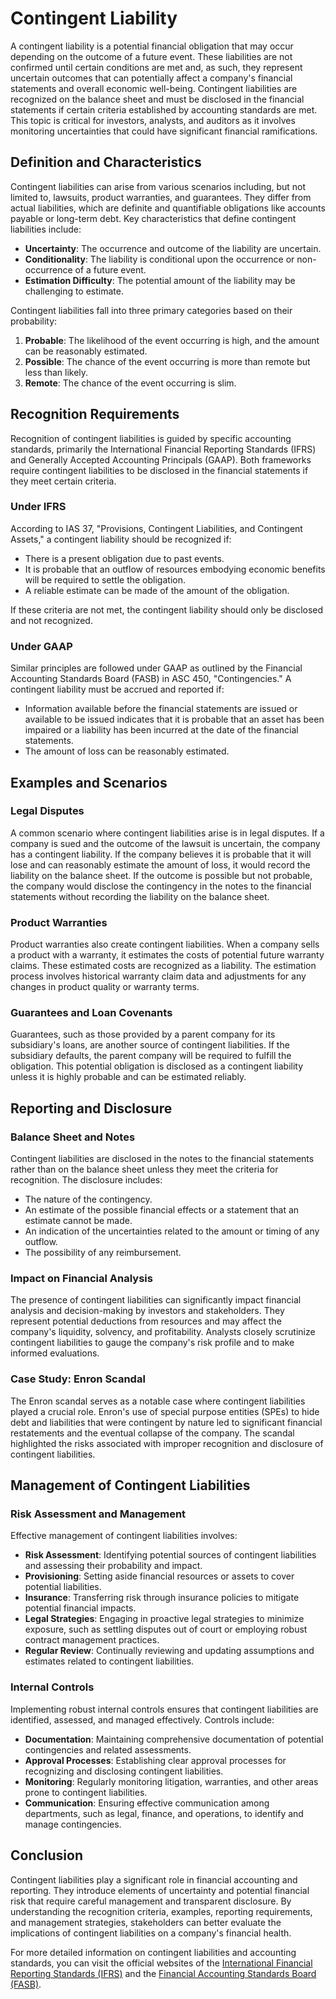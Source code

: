 # Contingent Liability

A contingent liability is a potential financial obligation that may occur depending on the outcome of a future event. These liabilities are not confirmed until certain conditions are met and, as such, they represent uncertain outcomes that can potentially affect a company's financial statements and overall economic well-being. Contingent liabilities are recognized on the balance sheet and must be disclosed in the financial statements if certain criteria established by accounting standards are met. This topic is critical for investors, analysts, and auditors as it involves monitoring uncertainties that could have significant financial ramifications.

## Definition and Characteristics

Contingent liabilities can arise from various scenarios including, but not limited to, lawsuits, product warranties, and guarantees. They differ from actual liabilities, which are definite and quantifiable obligations like accounts payable or long-term debt. Key characteristics that define contingent liabilities include:

- **Uncertainty**: The occurrence and outcome of the liability are uncertain.
- **Conditionality**: The liability is conditional upon the occurrence or non-occurrence of a future event.
- **Estimation Difficulty**: The potential amount of the liability may be challenging to estimate.

Contingent liabilities fall into three primary categories based on their probability:

1. **Probable**: The likelihood of the event occurring is high, and the amount can be reasonably estimated.
2. **Possible**: The chance of the event occurring is more than remote but less than likely.
3. **Remote**: The chance of the event occurring is slim.

## Recognition Requirements

Recognition of contingent liabilities is guided by specific accounting standards, primarily the International Financial Reporting Standards (IFRS) and Generally Accepted Accounting Principals (GAAP). Both frameworks require contingent liabilities to be disclosed in the financial statements if they meet certain criteria.

### Under IFRS

According to IAS 37, "Provisions, Contingent Liabilities, and Contingent Assets," a contingent liability should be recognized if:

- There is a present obligation due to past events.
- It is probable that an outflow of resources embodying economic benefits will be required to settle the obligation.
- A reliable estimate can be made of the amount of the obligation.

If these criteria are not met, the contingent liability should only be disclosed and not recognized.

### Under GAAP

Similar principles are followed under GAAP as outlined by the Financial Accounting Standards Board (FASB) in ASC 450, "Contingencies." A contingent liability must be accrued and reported if:

- Information available before the financial statements are issued or available to be issued indicates that it is probable that an asset has been impaired or a liability has been incurred at the date of the financial statements.
- The amount of loss can be reasonably estimated.

## Examples and Scenarios

### Legal Disputes

A common scenario where contingent liabilities arise is in legal disputes. If a company is sued and the outcome of the lawsuit is uncertain, the company has a contingent liability. If the company believes it is probable that it will lose and can reasonably estimate the amount of loss, it would record the liability on the balance sheet. If the outcome is possible but not probable, the company would disclose the contingency in the notes to the financial statements without recording the liability on the balance sheet.

### Product Warranties

Product warranties also create contingent liabilities. When a company sells a product with a warranty, it estimates the costs of potential future warranty claims. These estimated costs are recognized as a liability. The estimation process involves historical warranty claim data and adjustments for any changes in product quality or warranty terms.

### Guarantees and Loan Covenants

Guarantees, such as those provided by a parent company for its subsidiary's loans, are another source of contingent liabilities. If the subsidiary defaults, the parent company will be required to fulfill the obligation. This potential obligation is disclosed as a contingent liability unless it is highly probable and can be estimated reliably.

## Reporting and Disclosure

### Balance Sheet and Notes

Contingent liabilities are disclosed in the notes to the financial statements rather than on the balance sheet unless they meet the criteria for recognition. The disclosure includes:

- The nature of the contingency.
- An estimate of the possible financial effects or a statement that an estimate cannot be made.
- An indication of the uncertainties related to the amount or timing of any outflow.
- The possibility of any reimbursement.

### Impact on Financial Analysis

The presence of contingent liabilities can significantly impact financial analysis and decision-making by investors and stakeholders. They represent potential deductions from resources and may affect the company's liquidity, solvency, and profitability. Analysts closely scrutinize contingent liabilities to gauge the company's risk profile and to make informed evaluations.

### Case Study: Enron Scandal

The Enron scandal serves as a notable case where contingent liabilities played a crucial role. Enron's use of special purpose entities (SPEs) to hide debt and liabilities that were contingent by nature led to significant financial restatements and the eventual collapse of the company. The scandal highlighted the risks associated with improper recognition and disclosure of contingent liabilities.

## Management of Contingent Liabilities

### Risk Assessment and Management

Effective management of contingent liabilities involves:

- **Risk Assessment**: Identifying potential sources of contingent liabilities and assessing their probability and impact.
- **Provisioning**: Setting aside financial resources or assets to cover potential liabilities.
- **Insurance**: Transferring risk through insurance policies to mitigate potential financial impacts.
- **Legal Strategies**: Engaging in proactive legal strategies to minimize exposure, such as settling disputes out of court or employing robust contract management practices.
- **Regular Review**: Continually reviewing and updating assumptions and estimates related to contingent liabilities.

### Internal Controls

Implementing robust internal controls ensures that contingent liabilities are identified, assessed, and managed effectively. Controls include:

- **Documentation**: Maintaining comprehensive documentation of potential contingencies and related assessments.
- **Approval Processes**: Establishing clear approval processes for recognizing and disclosing contingent liabilities.
- **Monitoring**: Regularly monitoring litigation, warranties, and other areas prone to contingent liabilities.
- **Communication**: Ensuring effective communication among departments, such as legal, finance, and operations, to identify and manage contingencies.

## Conclusion

Contingent liabilities play a significant role in financial accounting and reporting. They introduce elements of uncertainty and potential financial risk that require careful management and transparent disclosure. By understanding the recognition criteria, examples, reporting requirements, and management strategies, stakeholders can better evaluate the implications of contingent liabilities on a company's financial health.

For more detailed information on contingent liabilities and accounting standards, you can visit the official websites of the [International Financial Reporting Standards (IFRS)](https://www.ifrs.org) and the [Financial Accounting Standards Board (FASB)](https://www.fasb.org).
